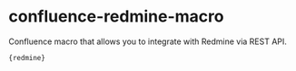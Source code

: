 confluence-redmine-macro
========================

Confluence macro that allows you to integrate with Redmine via REST API.

`
{redmine}
`